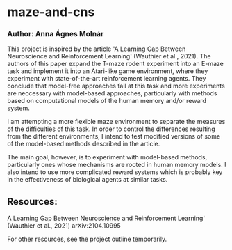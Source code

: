 # maze-and-cns
### Author: Anna Ágnes Molnár
This project is inspired by the article 'A Learning Gap Between Neuroscience and Reinforcement Learning' (Wauthier et al., 2021). The authors of this paper expand the T-maze rodent experiment into an E-maze task and implement it into an Atari-like game environment, where they experiment with state-of-the-art reinforcement learning agents. They conclude that model-free approaches fail at this task and more experiments are neccessary with model-based approaches, particularly with methods based on computational models of the human memory and/or reward system.

I am attempting a more flexible maze environment to separate the measures of the difficulties of this task. In order to control the differences resulting from the different environments, I intend to test modified versions of some of the model-based methods described in the article.

The main goal, however, is to experiment with model-based methods, particularly ones whose mechanisms are rooted in human memory models. I also intend to use more complicated reward systems which is probably key in the effectiveness of biological agents at similar tasks.

## Resources:
A Learning Gap Between Neuroscience and Reinforcement Learning' (Wauthier et al., 2021) arXiv:2104.10995

For other resources, see the project outline temporarily.
